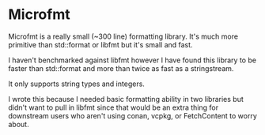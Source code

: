 # Microfmt

Microfmt is a really small (~300 line) formatting library. It's much more primitive than std::format or libfmt but it's
small and fast.

I haven't benchmarked against libfmt however I have found this library to be faster than std::format and more than twice
as fast as a stringstream.

It only supports string types and integers.

I wrote this because I needed basic formatting ability in two libraries but didn't want to pull in libfmt since that
would be an extra thing for downstream users who aren't using conan, vcpkg, or FetchContent to worry about.
